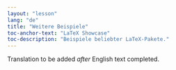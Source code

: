 ```yaml
---
layout: "lesson"
lang: "de"
title: "Weitere Beispiele"
toc-anchor-text: "LaTeX Showcase"
toc-description: "Beispiele beliebter LaTeX-Pakete."
---
```

Translation to be added _after_ English text completed.
